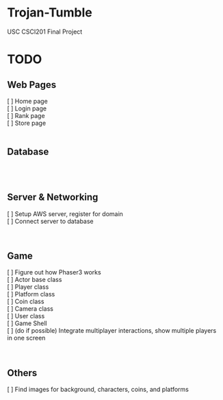# Trojan-Tumble
USC CSCI201 Final Project

**TODO**
========

## **Web Pages**<br>
[ ] Home page<br>
[ ] Login page<br>
[ ] Rank page<br>
[ ] Store page<br>
<br>

## **Database**<br>
<br>
<br>

## **Server & Networking**<br>
[ ] Setup AWS server, register for domain<br>
[ ] Connect server to database<br>

<br>

## **Game**<br>
[ ] Figure out how Phaser3 works<br>
[ ] Actor base class<br>
[ ] Player class<br>
[ ] Platform class<br>
[ ] Coin class<br>
[ ] Camera class<br>
[ ] User class<br>
[ ] Game Shell<br>
[ ] (do if possible) Integrate multiplayer interactions, show multiple players in one screen<br>

<br>

## **Others**<br> 
[ ] Find images for background, characters, coins, and platforms<br>